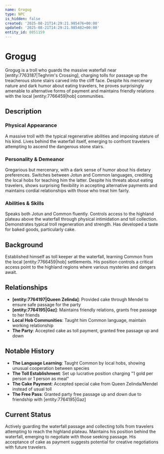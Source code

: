 ```yaml
---
name: Grogug
type: NPC
is_hidden: false
created: '2025-08-21T14:29:21.985476+00:00'
updated: '2025-08-21T14:29:21.985482+00:00'
entity_id: 8051159
---
```


# Grogug

Grogug is a troll who guards the massive waterfall near [entity:7763187|Teghrim's Crossing], charging tolls for passage up the treacherous stone stairs carved into the cliff face. Despite his mercenary nature and dark humor about eating travelers, he proves surprisingly amenable to alternative forms of payment and maintains friendly relations with the local [entity:7766459|hob] communities.

## Description

### Physical Appearance

A massive troll with the typical regenerative abilities and imposing stature of his kind. Lives behind the waterfall itself, emerging to confront travelers attempting to ascend the dangerous stone stairs.

### Personality & Demeanor

Gregarious but mercenary, with a dark sense of humor about his dietary preferences. Switches between Jotun and Common languages, crediting the local hobs for teaching him the latter. Despite his threats about eating travelers, shows surprising flexibility in accepting alternative payments and maintains cordial relationships with those who treat him fairly.

### Abilities & Skills

Speaks both Jotun and Common fluently. Controls access to the highland plateau above the waterfall through physical intimidation and toll collection. Demonstrates typical troll regeneration and strength. Has developed a taste for baked goods, particularly cake.

## Background

Established himself as toll keeper at the waterfall, learning Common from the local [entity:7766459|hob] settlements. His position controls a critical access point to the highland regions where various mysteries and dangers await.

## Relationships

- **[entity:7764197|Queen Zelinda]**: Provided cake through Mendel to ensure safe passage for the party
- **[entity:7764195|Gaz]**: Maintains friendly relations, grants free passage to her friends
- **Local Hob Communities**: Taught him Common language, maintain working relationship
- **The Party**: Accepted cake as toll payment, granted free passage up and down

## Notable History

- **The Language Learning**: Taught Common by local hobs, showing unusual cooperation between species
- **The Toll Establishment**: Set up lucrative position charging "1 gold per person or 1 person as meal"
- **The Cake Payment**: Accepted special cake from Queen Zelinda/Mendel instead of usual toll
- **The Free Pass**: Granted party free passage up and down due to friendship with [entity:7764195|Gaz]

## Current Status

Actively guarding the waterfall passage and collecting tolls from travelers attempting to reach the highland plateau. Maintains his position behind the waterfall, emerging to negotiate with those seeking passage. His acceptance of cake as payment suggests potential for creative negotiations with future travelers.